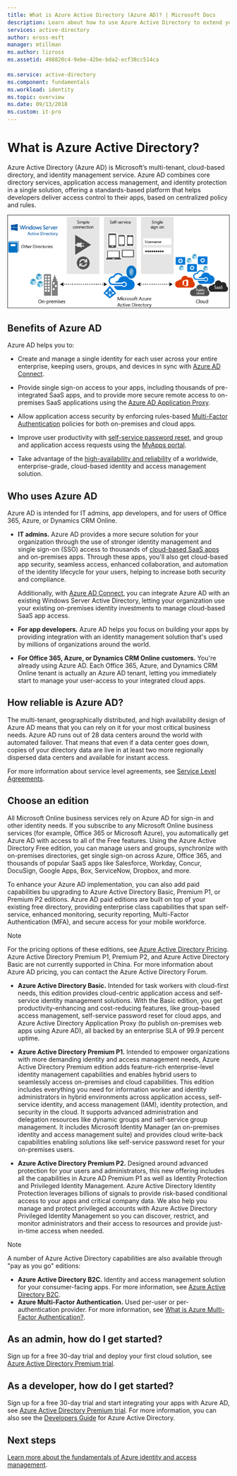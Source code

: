 ```yaml
---
title: What is Azure Active Directory (Azure AD)? | Microsoft Docs
description: Learn about how to use Azure Active Directory to extend your existing on-premises identities into the cloud or to develop Azure AD integrated apps.
services: active-directory
author: eross-msft
manager: mtillman
ms.author: lizross
ms.assetid: 498820c4-9ebe-42be-bda2-ecf38cc514ca

ms.service: active-directory
ms.component: fundamentals
ms.workload: identity
ms.topic: overview
ms.date: 09/13/2018
ms.custom: it-pro
---
```


# What is Azure Active Directory?
Azure Active Directory (Azure AD) is Microsoft’s multi-tenant, cloud-based directory, and identity management service. Azure AD combines core directory services, application access management, and identity protection in a single solution, offering a standards-based platform that helps developers deliver access control to their apps, based on centralized policy and rules.

![Azure AD Connect Stack](./media/active-directory-whatis/Azure_Active_Directory.png)

## Benefits of Azure AD
Azure AD helps you to:

-   Create and manage a single identity for each user across your entire enterprise, keeping users, groups, and devices in sync with [Azure AD Connect](../connect/active-directory-aadconnect.md).

-   Provide single sign-on access to your apps, including thousands of pre-integrated SaaS apps, and to provide more secure remote access to on-premises SaaS applications using the [Azure AD Application Proxy](../manage-apps/application-proxy.md).

-   Allow application access security by enforcing rules-based [Multi-Factor Authentication](../authentication/concept-mfa-howitworks.md) policies for both on-premises and cloud apps.

-   Improve user productivity with [self-service password reset](../user-help/user-help-reset-password.md), and group and application access requests using the [MyApps portal](../user-help/active-directory-saas-access-panel-introduction.md).

-   Take advantage of the [high-availability and reliability](https://docs.microsoft.com/azure/architecture/checklist/availability) of a worldwide, enterprise-grade, cloud-based identity and access management solution.

## Who uses Azure AD
Azure AD is intended for IT admins, app developers, and for users of Office 365, Azure, or Dynamics CRM Online.

- **IT admins.** Azure AD provides a more secure solution for your organization through the use of stronger identity management and single sign-on (SSO) access to thousands of [cloud-based SaaS apps](../saas-apps/tutorial-list.md) and on-premises apps. Through these apps, you'll also get cloud-based app security, seamless access, enhanced collaboration, and automation of the identity lifecycle for your users, helping to increase both security and compliance.

    Additionally, with [Azure AD Connect](../connect/active-directory-aadconnect-get-started-express.md), you can integrate Azure AD with an existing Windows Server Active Directory, letting your organization use your existing on-premises identity investments to manage cloud-based SaaS app access.

- **For app developers.** Azure AD helps you focus on building your apps by providing integration with an identity management solution that's used by millions of organizations around the world.

- **For Office 365, Azure, or Dynamics CRM Online customers.** You're already using Azure AD. Each Office 365, Azure, and Dynamics CRM Online tenant is actually an Azure AD tenant, letting you immediately start to manage your user-access to your integrated cloud apps.

## How reliable is Azure AD?
The multi-tenant, geographically distributed, and high availability design of Azure AD means that you can rely on it for your most critical business needs. Azure AD runs out of 28 data centers around the world with automated failover. That means that even if a data center goes down, copies of your directory data are live in at least two more regionally dispersed data centers and available for instant access.

For more information about service level agreements, see [Service Level Agreements](https://azure.microsoft.com/support/legal/sla/).

## Choose an edition
All Microsoft Online business services rely on Azure AD for sign-in and other identity needs. If you subscribe to any Microsoft Online business services (for example, Office 365 or Microsoft Azure), you automatically get Azure AD with access to all of the Free features. Using the Azure Active Directory Free edition, you can manage users and groups, synchronize with on-premises directories, get single sign-on across Azure, Office 365, and thousands of popular SaaS apps like Salesforce, Workday, Concur, DocuSign, Google Apps, Box, ServiceNow, Dropbox, and more. 

To enhance your Azure AD implementation, you can also add paid capabilities bu upgrading to Azure Active Directory Basic, Premium P1, or Premium P2 editions. Azure AD paid editions are built on top of your existing free directory, providing enterprise class capabilities that span self-service, enhanced monitoring, security reporting, Multi-Factor Authentication (MFA), and secure access for your mobile workforce.

> [!NOTE]
> For the pricing options of these editions, see [Azure Active Directory Pricing](https://azure.microsoft.com/pricing/details/active-directory/). Azure Active Directory Premium P1, Premium P2, and Azure Active Directory Basic are not currently supported in China. For more information about Azure AD pricing, you can contact the Azure Active Directory Forum.

- **Azure Active Directory Basic.** Intended for task workers with cloud-first needs, this edition provides cloud-centric application access and self-service identity management solutions. With the Basic edition, you get productivity-enhancing and cost-reducing features, like group-based access management, self-service password reset for cloud apps, and Azure Active Directory Application Proxy (to publish on-premises web apps using Azure AD), all backed by an enterprise SLA of 99.9 percent uptime.

- **Azure Active Directory Premium P1.** Intended to empower organizations with more demanding identity and access management needs, Azure Active Directory Premium edition adds feature-rich enterprise-level identity management capabilities and enables hybrid users to seamlessly access on-premises and cloud capabilities. This edition includes everything you need for information worker and identity administrators in hybrid environments across application access, self-service identity, and access management (IAM), identity protection, and security in the cloud. It supports advanced administration and delegation resources like dynamic groups and self-service group management. It includes Microsoft Identity Manager (an on-premises identity and access management suite) and provides cloud write-back capabilities enabling solutions like self-service password reset for your on-premises users.

- **Azure Active Directory Premium P2.** Designed around advanced protection for your users and administrators, this new offering includes all the capabilities in Azure AD Premium P1 as well as Identity Protection and Privileged Identity Management. Azure Active Directory Identity Protection leverages billions of signals to provide risk-based conditional access to your apps and critical company data. We also help you manage and protect privileged accounts with Azure Active Directory Privileged Identity Management so you can discover, restrict, and monitor administrators and their access to resources and provide just-in-time access when needed.  

> [!NOTE]
> A number of Azure Active Directory capabilities are also available through "pay as you go" editions:<ul><li>**Azure Active Directory B2C.** Identity and access management solution for your consumer-facing apps. For more information, see [Azure Active Directory B2C](https://azure.microsoft.com/documentation/services/active-directory-b2c/).</li><li>**Azure Multi-Factor Authentication.** Used per-user or per-authentication provider. For more information, see [What is Azure Multi-Factor Authentication?](../authentication/multi-factor-authentication.md).

## As an admin, how do I get started?
Sign up for a free 30-day trial and deploy your first cloud solution, see [Azure Active Directory Premium trial](https://azure.microsoft.com/trial/get-started-active-directory/).

## As a developer, how do I get started?
Sign up for a free 30-day trial and start integrating your apps with Azure AD, see [Azure Active Directory Premium trial](https://azure.microsoft.com/trial/get-started-active-directory/). For more information, you can also see the [Developers Guide](../develop/azure-ad-developers-guide.md) for Azure Active Directory.

## Next steps
[Learn more about the fundamentals of Azure identity and access management](identity-fundamentals.md).